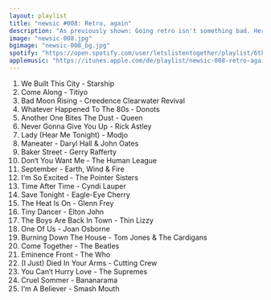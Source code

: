 ```yaml
---
layout: playlist
title: "newsic #008: Retro, again"
description: "As previously shown: Going retro isn't something bad. Here we go again!"
image: "newsic-008.jpg"
bgimage: "newsic-008_bg.jpg"
spotify: "https://open.spotify.com/user/letslistentogether/playlist/6tkVZ9ke3wAASgDRad0rI6"
applemusic: "https://itunes.apple.com/de/playlist/newsic-008-retro-again./idpl.e135500b00ee441d8addf7a5a061731d"
---
```


<ol>
	<li>We Built This City - Starship</li>
	<li>Come Along - Titiyo</li>
	<li>Bad Moon Rising - Creedence Clearwater Revival</li>
	<li>Whatever Happened To The 80s - Donots</li>
	<li>Another One Bites The Dust - Queen</li>
	<li>Never Gonna Give You Up - Rick Astley</li>
	<li>Lady (Hear Me Tonight) - Modjo</li>
	<li>Maneater - Daryl Hall & John Oates</li>
	<li>Baker Street - Gerry Rafferty</li>
	<li>Don‘t You Want Me - The Human League</li>
	<li>September - Earth, Wind & Fire</li>
	<li>I‘m So Excited - The Pointer Sisters</li>
	<li>Time After Time - Cyndi Lauper</li>
	<li>Save Tonight - Eagle-Eye Cherry</li>
	<li>The Heat Is On - Glenn Frey</li>
	<li>Tiny Dancer - Elton John</li>
	<li>The Boys Are Back In Town - Thin Lizzy</li>
	<li>One Of Us - Joan Osborne</li>
	<li>Burning Down The House - Tom Jones & The Cardigans</li>
	<li>Come Together - The Beatles</li>
	<li>Eminence Front - The Who</li>
	<li>(I Just) Died In Your Arms - Cutting Crew</li>
	<li>You Can‘t Hurry Love - The Supremes</li>
	<li>Cruel Sommer - Bananarama</li>
	<li>I‘m A Believer - Smash Mouth</li>
</ol>
